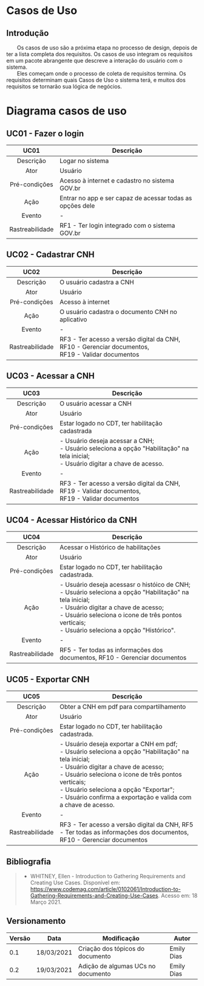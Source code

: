 # Casos de Uso

## Introdução

&emsp;&emsp;Os casos de uso são a próxima etapa no processo de design, depois de ter a lista completa dos requisitos. Os casos de uso integram os requisitos em um pacote abrangente que descreve a interação do usuário com o sistema.<br>
&emsp;&emsp;Eles começam onde o processo de coleta de requisitos termina. Os requisitos determinam quais Casos de Uso o sistema terá, e muitos dos requisitos se tornarão sua lógica de negócios.

# Diagrama casos de uso

## UC01 - Fazer o login

|      UC01       | Descrição                                                 |
| :-------------: | --------------------------------------------------------- |
|    Descrição    | Logar no sistema                                          |
|      Ator       | Usuário                                                   |
|  Pré-condições  | Acesso à internet e cadastro no sistema GOV.br            |
|      Ação       | Entrar no app e ser capaz de acessar todas as opções dele |
|     Evento      | -                                                         |
| Rastreabilidade | RF1 - Ter login integrado com o sistema GOV.br            |

## UC02 - Cadastrar CNH

|      UC02       | Descrição                                                                                                |
| :-------------: | -------------------------------------------------------------------------------------------------------- |
|    Descrição    | O usuário cadastra a CNH                                                                                 |
|      Ator       | Usuário                                                                                                  |
|  Pré-condições  | Acesso à internet                                                                                        |
|      Ação       | O usuário cadastra o documento CNH no aplicativo                                                         |
|     Evento      | -                                                                                                        |
| Rastreabilidade | RF3 - Ter acesso a versão digital da CNH,<br> RF10 - Gerenciar documentos, <br>RF19 - Validar documentos |

## UC03 - Acessar a CNH

|      UC03       | Descrição                                                                                                                               |
| :-------------: | --------------------------------------------------------------------------------------------------------------------------------------- |
|    Descrição    | O usuário acessar a CNH                                                                                                                 |
|      Ator       | Usuário                                                                                                                                 |
|  Pré-condições  | Estar logado no CDT, ter habilitação cadastrada                                                                                         |
|      Ação       | - Usuário deseja acessar a CNH;<br> - Usuário seleciona a opção "Habilitação" na tela inicial;<br> - Usuário digitar a chave de acesso. |
|     Evento      | -                                                                                                                                       |
| Rastreabilidade | RF3 - Ter acesso a versão digital da CNH,<br> RF19 - Validar documentos, <br>RF19 - Validar documentos                                  |

## UC04 - Acessar Histórico da CNH

|      UC04       | Descrição                                                                                                                                                                                                                                                   |
| :-------------: | ----------------------------------------------------------------------------------------------------------------------------------------------------------------------------------------------------------------------------------------------------------- |
|    Descrição    | Acessar o Histórico de habilitações                                                                                                                                                                                                                         |
|      Ator       | Usuário                                                                                                                                                                                                                                                     |
|  Pré-condições  | Estar logado no CDT, ter habilitação cadastrada.                                                                                                                                                                                                            |
|      Ação       | - Usuário deseja acessasr o históico de CNH;<br> - Usuário seleciona a opção "Habilitação" na tela inicial;<br> - Usuário digitar a chave de acesso;<br> - Usuário seleciona o icone de três pontos verticais;<br> - Usuário seleciona a opção "Histórico". |
|     Evento      | -                                                                                                                                                                                                                                                           |
| Rastreabilidade | RF5 - Ter todas as informações dos documentos, RF10 - Gerenciar documentos                                                                                                                                                                                  |

## UC05 - Exportar CNH

|      UC05       | Descrição                                                                                                                                                                                                                                                                                                                 |
| :-------------: | ------------------------------------------------------------------------------------------------------------------------------------------------------------------------------------------------------------------------------------------------------------------------------------------------------------------------- |
|    Descrição    | Obter a CNH em pdf para compartilhamento                                                                                                                                                                                                                                                                                  |
|      Ator       | Usuário                                                                                                                                                                                                                                                                                                                   |
|  Pré-condições  | Estar logado no CDT, ter habilitação cadastrada.                                                                                                                                                                                                                                                                          |
|      Ação       | - Usuário deseja exportar a CNH em pdf;<br> - Usuário seleciona a opção "Habilitação" na tela inicial;<br> - Usuário digitar a chave de acesso;<br> - Usuário seleciona o icone de três pontos verticais;<br> - Usuário seleciona a opção "Exportar";<br> - Usuário confirma a exportação e valida com a chave de acesso. |
|     Evento      | -                                                                                                                                                                                                                                                                                                                         |
| Rastreabilidade | RF3 - Ter acesso a versão digital da CNH, RF5 - Ter todas as informações dos documentos, RF10 - Gerenciar documentos                                                                                                                                                                                                      |

## Bibliografia

> - WHITNEY, Ellen - Introduction to Gathering Requirements and Creating Use Cases. Disponível em: <https://www.codemag.com/article/0102061/Introduction-to-Gathering-Requirements-and-Creating-Use-Cases>. Acesso em: 18 Março 2021.

## Versionamento

| Versão | Data       | Modificação                        | Autor      |
| ------ | ---------- | ---------------------------------- | ---------- |
| 0.1    | 18/03/2021 | Criação dos tópicos do documento   | Emily Dias |
| 0.2    | 19/03/2021 | Adição de algumas UCs no documento | Emily Dias |
